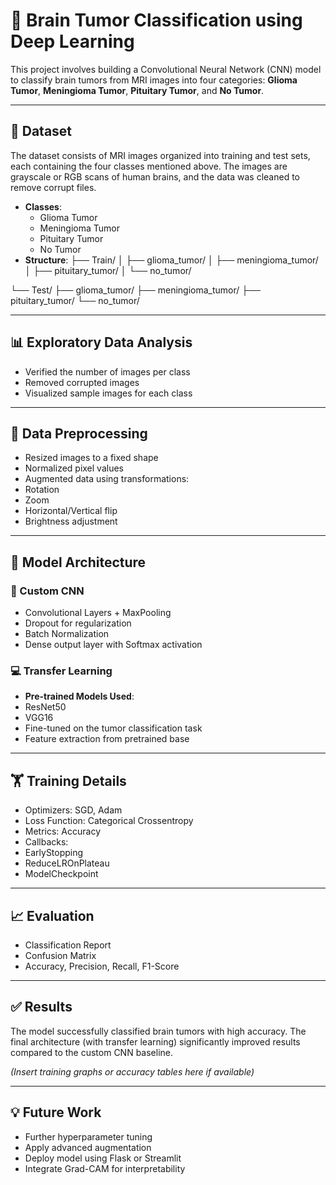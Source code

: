 # 🧠 Brain Tumor Classification using Deep Learning

This project involves building a Convolutional Neural Network (CNN) model to classify brain tumors from MRI images into four categories: **Glioma Tumor**, **Meningioma Tumor**, **Pituitary Tumor**, and **No Tumor**.

---

## 📂 Dataset

The dataset consists of MRI images organized into training and test sets, each containing the four classes mentioned above. The images are grayscale or RGB scans of human brains, and the data was cleaned to remove corrupt files.

- **Classes**:
  - Glioma Tumor
  - Meningioma Tumor
  - Pituitary Tumor
  - No Tumor
- **Structure**:
  ├── Train/
│ ├── glioma_tumor/
│ ├── meningioma_tumor/
│ ├── pituitary_tumor/
│ └── no_tumor/

└── Test/
├── glioma_tumor/
├── meningioma_tumor/
├── pituitary_tumor/
└── no_tumor/


---

## 📊 Exploratory Data Analysis

- Verified the number of images per class
- Removed corrupted images
- Visualized sample images for each class

---

## 🧪 Data Preprocessing

- Resized images to a fixed shape
- Normalized pixel values
- Augmented data using transformations:
- Rotation
- Zoom
- Horizontal/Vertical flip
- Brightness adjustment

---

## 🧠 Model Architecture

### 🔧 Custom CNN

- Convolutional Layers + MaxPooling
- Dropout for regularization
- Batch Normalization
- Dense output layer with Softmax activation

### 💻 Transfer Learning

- **Pre-trained Models Used**:
- ResNet50
- VGG16
- Fine-tuned on the tumor classification task
- Feature extraction from pretrained base

---

## 🏋️ Training Details

- Optimizers: SGD, Adam
- Loss Function: Categorical Crossentropy
- Metrics: Accuracy
- Callbacks:
- EarlyStopping
- ReduceLROnPlateau
- ModelCheckpoint

---

## 📈 Evaluation

- Classification Report
- Confusion Matrix
- Accuracy, Precision, Recall, F1-Score

---

## ✅ Results

The model successfully classified brain tumors with high accuracy. The final architecture (with transfer learning) significantly improved results compared to the custom CNN baseline.

*(Insert training graphs or accuracy tables here if available)*

---

## 💡 Future Work

- Further hyperparameter tuning
- Apply advanced augmentation
- Deploy model using Flask or Streamlit
- Integrate Grad-CAM for interpretability

